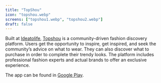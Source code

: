 ```yaml
---
title: "TopShou"
icon: "topshou.webp"
screens: ["topshou1.webp", "topshou2.webp"]
draft: false
---
```


Built at [Ideatolife](https://ideatolife.me), [Topshou](https://www.topshou.com/) is a community-driven fashion discovery platform. Users get the opportunity to inspire, get inspired, and seek the community’s advice on what to wear. They can also discover what to purchase in order to complete their trendy looks. The platform includes professional fashion experts and actual brands to offer an exclusive experience.

The app can be found in
[Google Play](https://play.google.com/store/apps/details?id=com.topshou).
